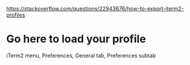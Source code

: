 https://stackoverflow.com/questions/22943676/how-to-export-iterm2-profiles

# Go here to load your profile
iTerm2 menu, Preferences, General tab, Preferences subtab
